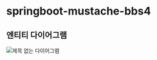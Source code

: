 # springboot-mustache-bbs4
## 엔티티 다이어그램
![제목 없는 다이어그램](https://user-images.githubusercontent.com/114653516/206072838-04566df4-478a-40ca-8629-0ffa394ba115.jpg)
